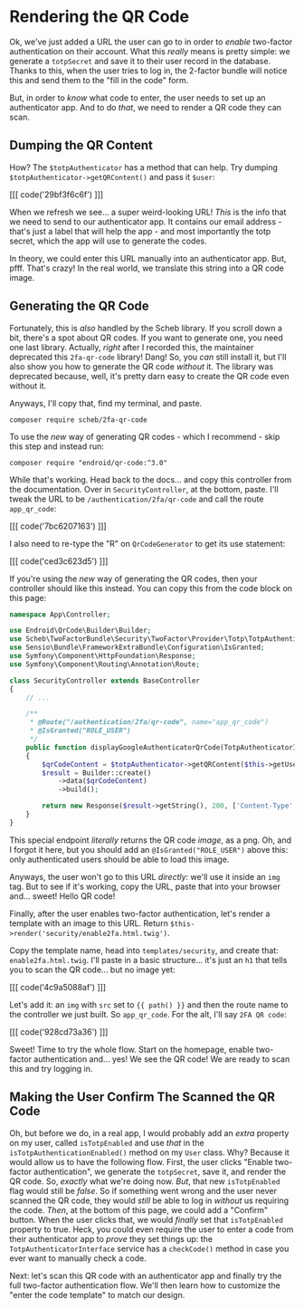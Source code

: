 # Rendering the QR Code

Ok, we've just added a URL the user can go to in order to *enable* two-factor
authentication on their account. What this *really* means is pretty simple: we
generate a `totpSecret` and save it to their user record in the database. Thanks
to this, when the user tries to log in, the 2-factor bundle will notice this and
send them to the "fill in the code" form.

But, in order to *know* what code to enter, the user needs to set up an authenticator
app. And to do *that*, we need to render a QR code they can scan.

## Dumping the QR Content

How? The `$totpAuthenticator` has a method that can help. Try dumping
`$totpAuthenticator->getQRContent()` and pass it `$user`:

[[[ code('29bf3f6c6f') ]]]

When we refresh we see... a super weird-looking URL! *This* is the info that we
need to send to our authenticator app. It contains our email address - that's
just a label that will help the app - and most importantly the totp secret,
which the app will use to generate the codes.

In theory, we could enter this URL manually into an authenticator app. But, pfff.
That's crazy! In the real world, we translate this string into a QR code image.

## Generating the QR Code

Fortunately, this is *also* handled by the Scheb library. If you scroll
down a bit, there's a spot about QR codes. If you want to generate one, you
need one last library. Actually, *right* after I recorded this, the maintainer
deprecated this `2fa-qr-code` library! Dang! So, you *can* still install it, but
I'll also show you how to generate the QR code *without* it. The library was
deprecated because, well, it's pretty darn easy to create the QR code even
without it.

Anyways, I'll copy that, find my terminal, and paste.

```terminal
composer require scheb/2fa-qr-code
```

To use the *new* way of generating QR codes - which I recommend - skip this
step and instead run:

```terminal
composer require "endroid/qr-code:^3.0"
```

While that's working. Head back to the docs... and copy this controller from the
documentation. Over in `SecurityController`, at the bottom, paste.
I'll tweak the URL to be `/authentication/2fa/qr-code` and call the route
`app_qr_code`:

[[[ code('7bc6207163') ]]]

I also need to re-type the "R" on `QrCodeGenerator` to get its use statement:

[[[ code('ced3c623d5') ]]]

If you're using the *new* way of generating the QR codes, then your controller
should like this instead. You can copy this from the code block on this page:

```php
namespace App\Controller;

use Endroid\QrCode\Builder\Builder;
use Scheb\TwoFactorBundle\Security\TwoFactor\Provider\Totp\TotpAuthenticatorInterface;
use Sensio\Bundle\FrameworkExtraBundle\Configuration\IsGranted;
use Symfony\Component\HttpFoundation\Response;
use Symfony\Component\Routing\Annotation\Route;

class SecurityController extends BaseController
{
    // ...

    /**
     * @Route("/authentication/2fa/qr-code", name="app_qr_code")
     * @IsGranted("ROLE_USER")
     */
    public function displayGoogleAuthenticatorQrCode(TotpAuthenticatorInterface $totpAuthenticator)
    {
        $qrCodeContent = $totpAuthenticator->getQRContent($this->getUser());
        $result = Builder::create()
            ->data($qrCodeContent)
            ->build();

        return new Response($result->getString(), 200, ['Content-Type' => 'image/png']);
    }
}
```

This special endpoint *literally* returns the QR code *image*, as a png. Oh, and
I forgot it here, but you should add an `@IsGranted("ROLE_USER")` above this:
only authenticated users should be able to load this image.

Anyways, the user won't go to this URL *directly*: we'll use it inside an `img`
tag. But to see if it's working, copy the URL, paste that into your browser and...
sweet! Hello QR code!

Finally, after the user enables two-factor authentication, let's render a template
with an image to this URL. Return `$this->render('security/enable2fa.html.twig')`.

Copy the template name, head into `templates/security`, and create that:
`enable2fa.html.twig`. I'll paste in a basic structure... it's just an `h1` that
tells you to scan the QR code... but no image yet:

[[[ code('4c9a5088af') ]]]

Let's add it: an `img` with `src` set to `{{ path() }}` and then the route name
to the controller we just built. So `app_qr_code`. For the alt, I'll say
`2FA QR code`:

[[[ code('928cd73a36') ]]]

Sweet! Time to try the whole flow. Start on the homepage, enable two-factor
authentication and... yes! We see the QR code! We are ready to scan this and
try logging in.

## Making the User Confirm The Scanned the QR Code

Oh, but before we do, in a real app, I would probably add an *extra* property on
my user, called `isTotpEnabled` and use *that* in the `isTotpAuthenticationEnabled()`
method on my `User` class. Why? Because it would allow us to have the following flow. First,
the user clicks "Enable two-factor authentication", we generate the `totpSecret`,
save it, and render the QR code. So, *exactly* what we're doing now. *But*, that new
`isTotpEnabled` flag would still be *false*. So if something went wrong and the
user never scanned the QR code, they would *still* be able to log in *without*
us requiring the code. *Then*, at the bottom of this page, we could add a
"Confirm" button. When the user clicks that, we would *finally* set that
`isTotpEnabled` property to true. Heck, you could even require the user to enter
a code from their authenticator app to *prove* they set things up: the
`TotpAuthenticatorInterface` service has a `checkCode()` method in case you ever
want to manually check a code.

Next: let's scan this QR code with an authenticator app and finally try the full
two-factor authentication flow. We'll then learn how to customize the "enter the
code template" to match our design.
